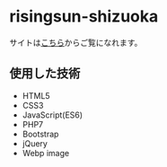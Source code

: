 # risingsun-shizuoka

サイトは[こちら](http://rizshizuoka.php.xdomain.jp/index.php "Rising☆Sun ～静岡県中高生による合同演奏会～")からご覧になれます。

## 使用した技術

- HTML5
- CSS3
- JavaScript(ES6)
- PHP7
- Bootstrap
- jQuery
- Webp image
